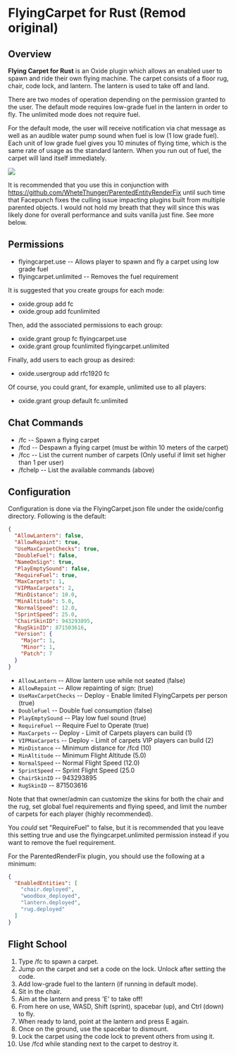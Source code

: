 # FlyingCarpet for Rust (Remod original)

## Overview
**Flying Carpet for Rust** is an Oxide plugin which allows an enabled user to spawn and ride their own flying machine.  The carpet consists of a floor rug, chair, code lock, and lantern.  The lantern is used to take off and land.

There are two modes of operation depending on the permission granted to the user.  The default mode requires low-grade fuel in the lantern in order to fly.  The unlimited mode does not require fuel.

For the default mode, the user will receive notification via chat message as well as an audible water pump sound when fuel is low (1 low grade fuel).  Each unit of low grade fuel gives you 10 minutes of flying time, which is the same rate of usage as the standard lantern.  When you run out of fuel, the carpet will land itself immediately.

![](https://i.imgur.com/ZsXcSLp.png)

It is recommended that you use this in conjunction with https://github.com/WheteThunger/ParentedEntityRenderFix until such time that Facepunch fixes the culling issue impacting plugins built from multiple parented objects.  I would not hold my breath that they will since this was likely done for overall performance and suits vanilla just fine.  See more below.

## Permissions

* flyingcarpet.use -- Allows player to spawn and fly a carpet using low grade fuel
* flyingcarpet.unlimited -- Removes the fuel requirement

It is suggested that you create groups for each mode:
* oxide.group add fc
* oxide.group add fcunlimited

Then, add the associated permissions to each group:
* oxide.grant group fc flyingcarpet.use
* oxide.grant group fcunlimited flyingcarpet.unlimited

Finally, add users to each group as desired:
* oxide.usergroup add rfc1920 fc

Of course, you could grant, for example, unlimited use to all players:
* oxide.grant group default fc.unlimited

## Chat Commands

* /fc  -- Spawn a flying carpet
* /fcd -- Despawn a flying carpet (must be within 10 meters of the carpet)
* /fcc -- List the current number of carpets (Only useful if limit set higher than 1 per user)
* /fchelp -- List the available commands (above)

## Configuration
Configuration is done via the FlyingCarpet.json file under the oxide/config directory.  Following is the default:
```json
{
  "AllowLantern": false,
  "AllowRepaint": true,
  "UseMaxCarpetChecks": true,
  "DoubleFuel": false,
  "NameOnSign": true,
  "PlayEmptySound": false,
  "RequireFuel": true,
  "MaxCarpets": 1,
  "VIPMaxCarpets": 2,
  "MinDistance": 10.0,
  "MinAltitude": 5.0,
  "NormalSpeed": 12.0,
  "SprintSpeed": 25.0,
  "ChairSkinID": 943293895,
  "RugSkinID": 871503616,
  "Version": {
    "Major": 1,
    "Minor": 1,
    "Patch": 7
  }
}
```

  - `AllowLantern` -- Allow lantern use while not seated (false)
  - `AllowRepaint` -- Allow repainting of sign: (true)
  - `UseMaxCarpetChecks` -- Deploy - Enable limited FlyingCarpets per person (true)
  - `DoubleFuel` -- Double fuel consumption (false)
  - `PlayEmptySound` -- Play low fuel sound (true)
  - `RequireFuel` -- Require Fuel to Operate (true)
  - `MaxCarpets` -- Deploy - Limit of Carpets players can build (1)
  - `VIPMaxCarpets` -- Deploy - Limit of carpets VIP players can build (2)
  - `MinDistance` -- Minimum distance for /fcd (10)
  - `MinAltitude` -- Minimum Flight Altitude (5.0)
  - `NormalSpeed` -- Normal Flight Speed (12.0)
  - `SprintSpeed` -- Sprint Flight Speed (25.0
  - `ChairSkinID` -- 943293895
  - `RugSkinID` -- 871503616

Note that that owner/admin can customize the skins for both the chair and the rug, set global fuel requirements and flying speed, and limit the number of carpets for each player (highly recommended).

You *could* set "RequireFuel" to false, but it is recommended that you leave this setting true and use the flyingcarpet.unlimited permission instead if you want to remove the fuel requirement.

For the ParentedRenderFix plugin, you should use the following at a minimum:

```json
{
  "EnabledEntities": [
    "chair.deployed",
    "woodbox_deployed",
    "lantern.deployed",
    "rug.deployed"
  ]
}
```

## Flight School
1. Type /fc to spawn a carpet.
2. Jump on the carpet and set a code on the lock.  Unlock after setting the code.
2. Add low-grade fuel to the lantern (if running in default mode).
3. Sit in the chair.
4. Aim at the lantern and press 'E' to take off!
5. From here on use, WASD, Shift (sprint), spacebar (up), and Ctrl (down) to fly.
6. When ready to land, point at the lantern and press E again.
7. Once on the ground, use the spacebar to dismount.
8. Lock the carpet using the code lock to prevent others from using it.
9. Use /fcd while standing next to the carpet to destroy it.


